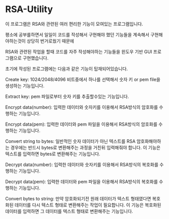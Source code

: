 # RSA-Utility

이 프로그램은 RSA와 관련된 여러 편리한 기능이 모여있는 프로그램입니다.

평소에 공부를하면서 일일이 코드를 작성해서 구현해야 했던 기능들을 계속해서 구현해야하는것이 상당히 번거로웠기 때문에

RSA와 관련된 작업을 할때 코드를 자주 작성해야하는 기능들을 윈도우 기반 GUI 프로그램으로 구현했습니다.

초기에 작성된 프로그램에는 다음과 같은 기능이 탑재되어있습니다.


Create key:
1024/2048/4096 비트중에서 하나를 선택해서 숫자 키 or pem file을 생성하는 기능입니다.

Extract key:
pem 파일로부터 숫자 키를 추출할수있는 기능입니다.


Encrypt data(number):
입력한 데이터와 숫자키를 이용해서 RSA방식의 암호화를 수행하는 기능입니다.
  
Encrypt data(pem):
입력한 데이터와 pem 파일을 이용해서 RSA방식의 암호화를 수행하는 기능입니다.
  
Convert string to bytes:
일반적인 숫자 데이터가 아닌 텍스트를 RSA 암호화해야하는 경우에는 반드시 bytes로 변환해주는 과정을 거친뒤 입력해줘야 합니다.
이 기능은 텍스트를 입력하면 bytes로 변환해주는 기능입니다.


Decrypt data(number):
입력한 데이터와 숫자키를 이용해서 RSA방식의 복호화를 수행하는 기능입니다.
  
Decrypt data(pem):
입력한 데이터와 pem 파일을 이용해서 RSA방식의 복호화를 수행하는 기능입니다.
  
Convert bytes to string:
만약 암호화되기전 원래 데이터가 텍스트 형태였다면 복호화된 데이터를 다시 텍스트 형태로 변환해주는 작업이 필요합니다.
이 기능은 복호화된 데이터를 입력하면 그 데이터를 텍스트 형태로 변환해주는 기능입니다.
  
  
